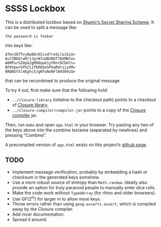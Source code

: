# SSSS Lockbox

This is a distributed lockbox based on [Shamir&rsquo;s Secret
Sharing Scheme][ssss]. It can be used to split a message like:

    the password is foobar

into keys like:

    ATm+26TTvy0w0Q+DIcxd7reSLlo1SzU=
    Au7ZBDUrwM/1Jq+N7uUBVBOT7QXMNfw=
    A6MPurGIHpG2gM98qwk1yYRnrDCbH7s=
    BF0XpwrGPhZi1fKRbbe5PUaRdrsjyXM=
    BRDBGY5l4Eghc5JgKFuNoNFlN4504zQ=

that can be recombined to produce the original message.

To try it out, first make sure that the following hold:

- `../closure-library` (relative to the checkout
  path) points to a checkout of [Closure library][].
- `../closure-compiler/compiler.jar` points to a copy
  of the [Closure compiler][] jar.

Then, run `make` and open `app.html` in your browser. Try
pasting any two of the keys above into the combine textarea
(separated by newlines) and pressing &ldquo;Combine&rdquo;.

A precompiled version of `app.html` exists
on this project&rsquo;s [github page][].

## TODO

- Implement message verification, probably by embedding
  a hash or checksum in the generated keys somehow.
- Use a more robust source of entropy than `Math.random`. Ideally also
  provide an option for truly paranoid people to manually enter dice rolls.
- Make the code work without `TypedArray` (for rhino and older browsers).
- Use GF(2<sup>m</sup>) for larger m to allow more keys.
- Throw errors rather than using `goog.asserts.assert`,
  which is compiled away by the Closure compiler.
- Add nicer documentation.
- Spread it around.


[closure library]:  http://code.google.com/p/closure-library  "Closure Library"
[closure compiler]: http://code.google.com/p/closure-compiler "Closure Compiler"
[github page]:      http://mrdomino.github.com/lockbox/       "SSSS Lockbox"
[ssss]:             https://en.wikipedia.org/wiki/Shamir's_Secret_Sharing
    "Shamir's Secret Sharing Scheme"
